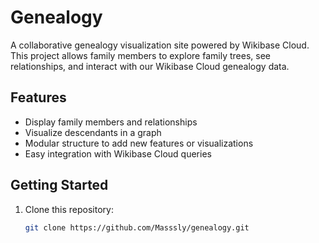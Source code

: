 # Genealogy
A collaborative genealogy visualization site powered by Wikibase Cloud. This project allows family members to explore family trees, see relationships, and interact with our Wikibase Cloud genealogy data.

## Features

- Display family members and relationships
- Visualize descendants in a graph
- Modular structure to add new features or visualizations
- Easy integration with Wikibase Cloud queries

## Getting Started

1. Clone this repository:
   ```bash
   git clone https://github.com/Masssly/genealogy.git
